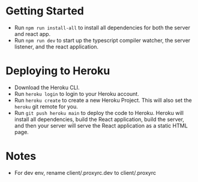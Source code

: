 # Getting Started

- Run `npm run install-all` to install all dependencies for both the server and react app.
- Run `npm run dev` to start up the typescript compiler watcher, the server listener, and the react application.

# Deploying to Heroku

- Download the Heroku CLI.
- Run `heroku login` to login to your Heroku account.
- Run `heroku create` to create a new Heroku Project. This will also set the `heroku` git remote for you.
- Run `git push heroku main` to deploy the code to Heroku. Heroku will install all dependencies, build the React application, build the server, and then your server will serve the React application as a static HTML page.


# Notes

- For dev env, rename client/.proxyrc.dev to client/.proxyrc